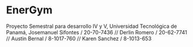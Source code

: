 # EnerGym
Proyecto Semestral para desarrollo IV y V, Universidad Tecnológica de Panamá, Josemanuel Sifontes / 20-70-7436 // Derlin Romero / 20-62-7741 // Austin Bernal / 8-1017-760 // Karen Sanchez / 8-1013-653
